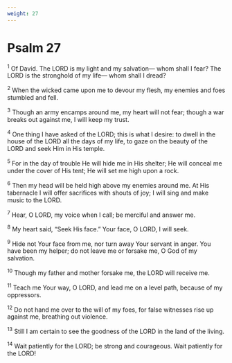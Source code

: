 ```yaml
---
weight: 27
---
```


# Psalm 27

<sup>1</sup> Of David. The LORD is my light and my salvation— whom shall I fear? The LORD is the stronghold of my life— whom shall I dread? 

<sup>2</sup> When the wicked came upon me to devour my flesh, my enemies and foes stumbled and fell. 

<sup>3</sup> Though an army encamps around me, my heart will not fear; though a war breaks out against me, I will keep my trust. 

<sup>4</sup> One thing I have asked of the LORD; this is what I desire: to dwell in the house of the LORD all the days of my life, to gaze on the beauty of the LORD and seek Him in His temple. 

<sup>5</sup> For in the day of trouble He will hide me in His shelter; He will conceal me under the cover of His tent; He will set me high upon a rock. 

<sup>6</sup> Then my head will be held high above my enemies around me. At His tabernacle I will offer sacrifices with shouts of joy; I will sing and make music to the LORD. 

<sup>7</sup> Hear, O LORD, my voice when I call; be merciful and answer me. 

<sup>8</sup> My heart said, “Seek His face.” Your face, O LORD, I will seek. 

<sup>9</sup> Hide not Your face from me, nor turn away Your servant in anger. You have been my helper; do not leave me or forsake me, O God of my salvation. 

<sup>10</sup> Though my father and mother forsake me, the LORD will receive me. 

<sup>11</sup> Teach me Your way, O LORD, and lead me on a level path, because of my oppressors. 

<sup>12</sup> Do not hand me over to the will of my foes, for false witnesses rise up against me, breathing out violence. 

<sup>13</sup> Still I am certain to see the goodness of the LORD in the land of the living. 

<sup>14</sup> Wait patiently for the LORD; be strong and courageous. Wait patiently for the LORD! 


